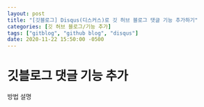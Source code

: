 ```yaml
---
layout: post
title: "[깃블로그] Disqus(디스커스)로 깃 허브 블로그 댓글 기능 추가하기"
categories: [깃 허브 블로그/기능 추가]
tags: ["gitblog", "github blog", "disqus"]
date: 2020-11-22 15:50:00 -0500
---
```


# 깃블로그 댓글 기능 추가

방법 설명